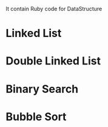 It contain Ruby code for DataStructure
# Linked List
# Double Linked List
# Binary Search
# Bubble Sort